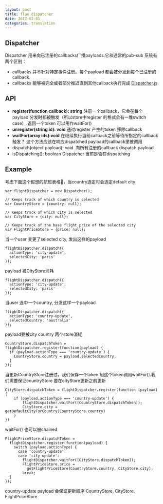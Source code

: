 ```yaml
---
layout: post
title: flux dispatcher
date: 2017-02-01
categories: translation
---
```


## Dispatcher

Dispatcher 用来向已注册的callbacks广播payloads.它和通常的pub-sub 系统有两个区别： 

*  callbacks 并不针对特定事件注册。每个payload 都会被分发到每个已注册的callback.
*  callbacks 能够被完全或者部分推迟直到其他callback执行完成
[Dispatcher.js](https://github.com/facebook/flux/blob/master/src/Dispatcher.js)

## API

* **register(function callback): string** 注册一个callback，它会在每个payload 分发时都被触发（所以store中register 的格式会有一堆switch case）.返回一个token 可以用作waitFor()
* **unregister(string id): void** 通过register 产生的token 移除callback
* **waitFor(array<string> ids):void** 在继续执行当前callback之前等待所指定的callback触发？ 这个方法应该在响应dispatched payload的callback里被调用
* dispatch(object payload): void .向所有注册的callback dispatch payload
* isDispatching(): boolean Dispatcher 当前是否在dispatching

## Example

考虑下面这个假想的航班表格🌰，当country选定时会选定default city

```
var flightDispatcher = new Dispatcher();

// Keeps track of which country is selected
var CountryStore = {country: null};

// Keeps track of which city is selected
var CityStore = {city: null};

// Keeps track of the base flight price of the selected city
var FlightPriceStore = {price: null};
```
当一个user 变更了selected city, 发出这样的payload
```
flightDispatcher.dispatch({
  actionType: 'city-update',
  selectedCity: 'paris'
});
```
payload 被CityStore消耗

```
flightDispatcher.dispatch({
  actionType: 'city-update',
  selectedCity: 'paris'
});
```
当user 选中一个country, 分发这样一个payload

```
flightDispatcher.dispatch({
  actionType: 'country-update',
  selectedCountry: 'australia'
});
```

payload要被city country 两个store消耗
```
CountryStore.dispatchToken = flightDispatcher.register(function(payload) {
  if (payload.actionType === 'country-update') {
    CountryStore.country = payload.selectedCountry;
  }
});
```

当更新CountryStore注册过，我们保存一个token.用这个token调用waitFor().我们需要保证countryStore 要在cityStore更新之前更新

```
CityStore.dispatchToken = flightDispatcher.register(function (payload) {
	if (payload.actionType === 'country-update') {
		flightDispatcher.waitFor([CountryStore.dispatchToken]);
		CityStore.city = getDefaultCityForCountry(CountryStore.country)
	}
})
```

waitFor() 也可以被chained
```
FlightPriceStore.dispatchToken =
  flightDispatcher.register(function(payload) {
    switch (payload.actionType) {
      case 'country-update':
      case 'city-update':
        flightDispatcher.waitFor([CityStore.dispatchToken]);
        FlightPriceStore.price =
          getFlightPriceStore(CountryStore.country, CityStore.city);
        break;
  }
});

```

country-update payload 会保证更新顺序
CountryStore, CityStore, FlightPriceStore

